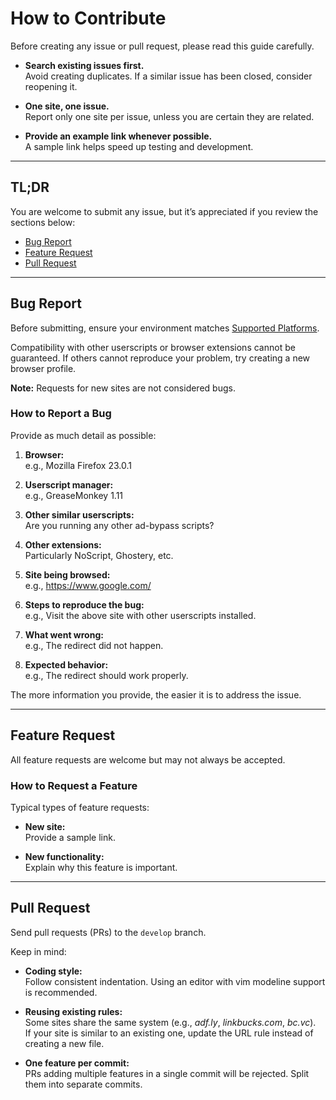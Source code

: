 # How to Contribute

Before creating any issue or pull request, please read this guide carefully.

* **Search existing issues first.**  
  Avoid creating duplicates. If a similar issue has been closed, consider reopening it.

* **One site, one issue.**  
  Report only one site per issue, unless you are certain they are related.

* **Provide an example link whenever possible.**  
  A sample link helps speed up testing and development.

---

## TL;DR

You are welcome to submit any issue, but it’s appreciated if you review the sections below:

* [Bug Report](#bug-report)  
* [Feature Request](#feature-request)  
* [Pull Request](#pull-request)

---

## Bug Report

Before submitting, ensure your environment matches [Supported Platforms](https://github.com/adsbypasser/adsbypasser/wiki/Supported-Platforms).

Compatibility with other userscripts or browser extensions cannot be guaranteed. If others cannot reproduce your problem, try creating a new browser profile.

**Note:** Requests for new sites are not considered bugs.

### How to Report a Bug

Provide as much detail as possible:

1. **Browser:**  
   e.g., Mozilla Firefox 23.0.1

2. **Userscript manager:**  
   e.g., GreaseMonkey 1.11

3. **Other similar userscripts:**  
   Are you running any other ad-bypass scripts?

4. **Other extensions:**  
   Particularly NoScript, Ghostery, etc.

5. **Site being browsed:**  
   e.g., https://www.google.com/

6. **Steps to reproduce the bug:**  
   e.g., Visit the above site with other userscripts installed.

7. **What went wrong:**  
   e.g., The redirect did not happen.

8. **Expected behavior:**  
   e.g., The redirect should work properly.

The more information you provide, the easier it is to address the issue.

---

## Feature Request

All feature requests are welcome but may not always be accepted.

### How to Request a Feature

Typical types of feature requests:

* **New site:**  
  Provide a sample link.

* **New functionality:**  
  Explain why this feature is important.

---

## Pull Request

Send pull requests (PRs) to the `develop` branch.

Keep in mind:

* **Coding style:**  
  Follow consistent indentation. Using an editor with vim modeline support is recommended.

* **Reusing existing rules:**  
  Some sites share the same system (e.g., *adf.ly*, *linkbucks.com*, *bc.vc*).  
  If your site is similar to an existing one, update the URL rule instead of creating a new file.

* **One feature per commit:**  
  PRs adding multiple features in a single commit will be rejected. Split them into separate commits.
